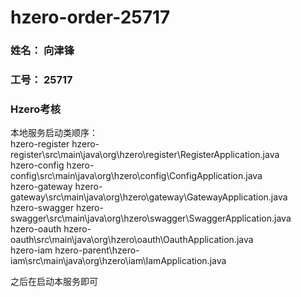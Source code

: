 # hzero-order-25717
### 姓名： 向津锋
### 工号： 25717
### Hzero考核

本地服务启动类顺序：  
hzero-register hzero-register\src\main\java\org\hzero\register\RegisterApplication.java  
hzero-config   hzero-config\src\main\java\org\hzero\config\ConfigApplication.java  
hzero-gateway  hzero-gateway\src\main\java\org\hzero\gateway\GatewayApplication.java  
hzero-swagger  hzero-swagger\src\main\java\org\hzero\swagger\SwaggerApplication.java  
hzero-oauth    hzero-oauth\src\main\java\org\hzero\oauth\OauthApplication.java  
hzero-iam      hzero-parent\hzero-iam\src\main\java\org\hzero\iam\IamApplication.java
         
之后在启动本服务即可
